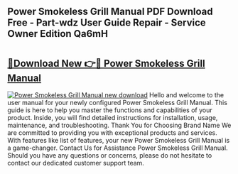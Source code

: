 ## Power Smokeless Grill Manual PDF Download Free - Part-wdz User Guide Repair - Service Owner Edition Qa6mH

# <h2><a href="http://bc35527.oget.top/?id=Power+Smokeless+Grill+Manual">🔗Download New 👉🔴 Power Smokeless Grill Manual</a></h2>

[![Power Smokeless Grill Manual new download](https://i.imgur.com/5g1atiW.png)](http://bc35527.oget.top/?id=Power+Smokeless+Grill+Manual)
Hello and welcome to the user manual for your newly configured Power Smokeless Grill Manual. This guide is here to help you master the functions and capabilities of your product. Inside, you will find detailed instructions for installation, usage, maintenance, and troubleshooting. Thank You for Choosing Brand Name We are committed to providing you with exceptional products and services. With features like list of features, your new Power Smokeless Grill Manual is a game-changer. Contact Us for Assistance Power Smokeless Grill Manual. Should you have any questions or concerns, please do not hesitate to contact our dedicated customer support team.
